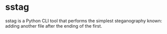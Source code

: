# sstag
sstag is a Python CLI tool that performs the simplest steganography known: adding another file after the ending of the first.
